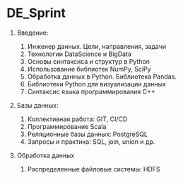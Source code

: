# DE_Sprint

1. Введение:

    1. Инженер данных. Цели, направления, задачи
    1. Технологии DataScience и BigData
    1. Основы синтаксиса и структур в Python
    1. Использование библиотек NumPy, SciPy
    1. Обработка данных в Python. Библиотека Pandas.
    1. Библиотеки Python для визуализации данных
    1. Синтаксис языка программирования С++

1. Базы данных:
    1. Коллективная работа: GIT, CI/CD
    1. Программирование Scala
    1. Реляционные базы данных: PostgreSQL
    1. Запросы и практика: SQL, join, union и др.

1. Обработка данных
    1. Распределенные файловые системы: HDFS